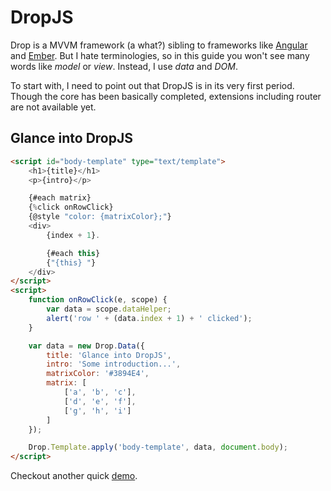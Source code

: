 ﻿# DropJS

Drop is a MVVM framework (a what?) sibling to frameworks like [Angular](https://angularjs.org/) and [Ember](http://emberjs.com/). But I hate terminologies, so in this guide you won't see many words like _model_ or _view_. Instead, I use _data_ and _DOM_.

To start with, I need to point out that DropJS is in its very first period. Though the core has been basically completed, extensions including router are not available yet.

## Glance into DropJS

```html
<script id="body-template" type="text/template">
    <h1>{title}</h1>
    <p>{intro}</p>

    {#each matrix}
    {%click onRowClick}
    {@style "color: {matrixColor};"}
    <div>
        {index + 1}.

        {#each this}
        {"{this} "}
    </div>
</script>
<script>
    function onRowClick(e, scope) {
        var data = scope.dataHelper;
        alert('row ' + (data.index + 1) + ' clicked');
    }

    var data = new Drop.Data({
        title: 'Glance into DropJS',
        intro: 'Some introduction...',
        matrixColor: '#3894E4',
        matrix: [
            ['a', 'b', 'c'],
            ['d', 'e', 'f'],
            ['g', 'h', 'i']
        ]
    });

    Drop.Template.apply('body-template', data, document.body);
</script>
```

Checkout another quick [demo](https://rawgit.com/vilic/drop/master/demo/index.html).